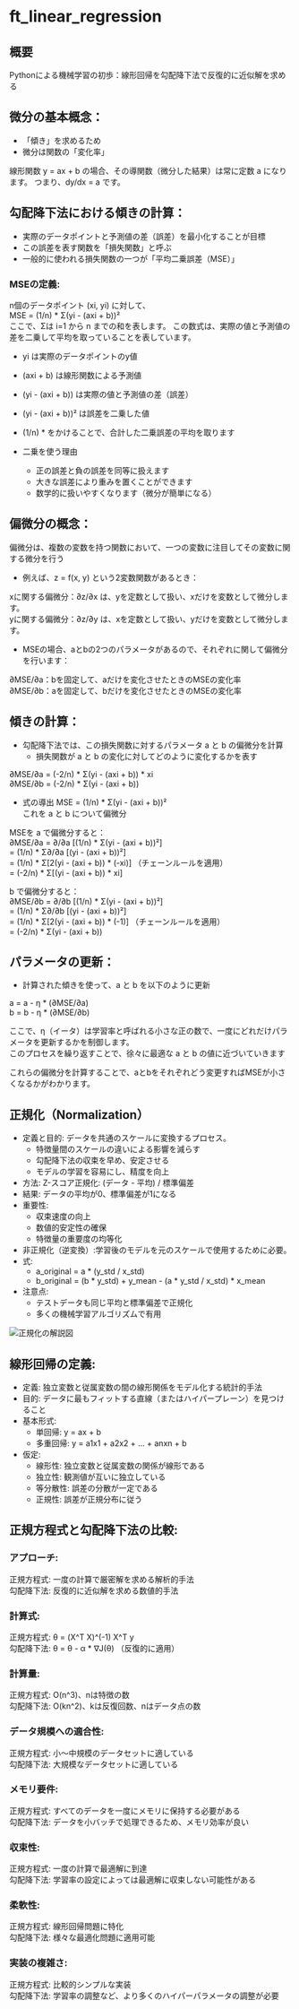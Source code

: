 # ft_linear_regression

## 概要

Pythonによる機械学習の初歩：線形回帰を勾配降下法で反復的に近似解を求める  

## 微分の基本概念：

- 「傾き」を求めるため
- 微分は関数の「変化率」

線形関数 y = ax + b の場合、その導関数（微分した結果）は常に定数 a になります。
つまり、dy/dx = a です。

## 勾配降下法における傾きの計算：

- 実際のデータポイントと予測値の差（誤差）を最小化することが目標
- この誤差を表す関数を「損失関数」と呼ぶ
- 一般的に使われる損失関数の一つが「平均二乗誤差（MSE）」

### MSEの定義:

n個のデータポイント (xi, yi) に対して、  
MSE = (1/n) * Σ(yi - (axi + b))²  
ここで、Σは i=1 から n までの和を表します。 
この数式は、実際の値と予測値の差を二乗して平均を取っていることを表しています。  

- yi は実際のデータポイントのy値
- (axi + b) は線形関数による予測値
- (yi - (axi + b)) は実際の値と予測値の差（誤差）
- (yi - (axi + b))² は誤差を二乗した値
- (1/n) * をかけることで、合計した二乗誤差の平均を取ります

- 二乗を使う理由
  - 正の誤差と負の誤差を同等に扱えます
  - 大きな誤差により重みを置くことができます
  - 数学的に扱いやすくなります（微分が簡単になる）

## 偏微分の概念：

偏微分は、複数の変数を持つ関数において、一つの変数に注目してその変数に関する微分を行う

- 例えば、z = f(x, y) という2変数関数があるとき：  

xに関する偏微分：∂z/∂x は、yを定数として扱い、xだけを変数として微分します。  
yに関する偏微分：∂z/∂y は、xを定数として扱い、yだけを変数として微分します。  

- MSEの場合、aとbの2つのパラメータがあるので、それぞれに関して偏微分を行います：

∂MSE/∂a：bを固定して、aだけを変化させたときのMSEの変化率  
∂MSE/∂b：aを固定して、bだけを変化させたときのMSEの変化率  

## 傾きの計算：

- 勾配降下法では、この損失関数に対するパラメータ a と b の偏微分を計算  
  - 損失関数が a と b の変化に対してどのように変化するかを表す  

∂MSE/∂a = (-2/n) * Σ(yi - (axi + b)) * xi  
∂MSE/∂b = (-2/n) * Σ(yi - (axi + b))  

- 式の導出
MSE = (1/n) * Σ(yi - (axi + b))²  
これを a と b について偏微分  

MSEを a で偏微分すると：  
∂MSE/∂a = ∂/∂a [(1/n) * Σ(yi - (axi + b))²]  
= (1/n) * Σ∂/∂a [(yi - (axi + b))²]  
= (1/n) * Σ[2(yi - (axi + b)) * (-xi)]  （チェーンルールを適用）  
= (-2/n) * Σ[(yi - (axi + b)) * xi]  

b で偏微分すると：  
∂MSE/∂b = ∂/∂b [(1/n) * Σ(yi - (axi + b))²]  
= (1/n) * Σ∂/∂b [(yi - (axi + b))²]  
= (1/n) * Σ[2(yi - (axi + b)) * (-1)]  （チェーンルールを適用）  
= (-2/n) * Σ(yi - (axi + b))  

## パラメータの更新：  

- 計算された傾きを使って、a と b を以下のように更新  

a = a - η * (∂MSE/∂a)  
b = b - η * (∂MSE/∂b)  

ここで、η（イータ）は学習率と呼ばれる小さな正の数で、一度にどれだけパラメータを更新するかを制御します。  
このプロセスを繰り返すことで、徐々に最適な a と b の値に近づいていきます  

これらの偏微分を計算することで、aとbをそれぞれどう変更すればMSEが小さくなるかがわかります。

## 正規化（Normalization）

- 定義と目的: データを共通のスケールに変換するプロセス。
  - 特徴量間のスケールの違いによる影響を減らす
  - 勾配降下法の収束を早め、安定させる
  - モデルの学習を容易にし、精度を向上
- 方法: Z-スコア正規化: (データ - 平均) / 標準偏差
- 結果: データの平均が0、標準偏差が1になる
- 重要性:
  - 収束速度の向上
  - 数値的安定性の確保
  - 特徴量の重要度の均等化
- 非正規化（逆変換）:学習後のモデルを元のスケールで使用するために必要。
- 式:
  - a_original = a * (y_std / x_std)  
  - b_original = (b * y_std) + y_mean - (a * y_std / x_std) * x_mean  
- 注意点:
  - テストデータも同じ平均と標準偏差で正規化
  - 多くの機械学習アルゴリズムで有用

![正規化の解説図](/src/img/norm.png)

## 線形回帰の定義:

- 定義: 独立変数と従属変数の間の線形関係をモデル化する統計的手法
- 目的: データに最もフィットする直線（またはハイパープレーン）を見つけること
- 基本形式:
  - 単回帰: y = ax + b  
  - 多重回帰: y = a1x1 + a2x2 + ... + anxn + b
- 仮定:
  - 線形性: 独立変数と従属変数の関係が線形である
  - 独立性: 観測値が互いに独立している
  - 等分散性: 誤差の分散が一定である
  - 正規性: 誤差が正規分布に従う

## 正規方程式と勾配降下法の比較:

### アプローチ:  

正規方程式: 一度の計算で厳密解を求める解析的手法  
勾配降下法: 反復的に近似解を求める数値的手法  

### 計算式:  

正規方程式: θ = (X^T X)^(-1) X^T y  
勾配降下法: θ = θ - α * ∇J(θ) （反復的に適用）  

### 計算量:  

正規方程式: O(n^3)、nは特徴の数  
勾配降下法: O(kn^2)、kは反復回数、nはデータ点の数  

### データ規模への適合性:  

正規方程式: 小～中規模のデータセットに適している  
勾配降下法: 大規模なデータセットに適している  

### メモリ要件:  

正規方程式: すべてのデータを一度にメモリに保持する必要がある  
勾配降下法: データを小バッチで処理できるため、メモリ効率が良い  

### 収束性:  

正規方程式: 一度の計算で最適解に到達  
勾配降下法: 学習率の設定によっては最適解に収束しない可能性がある  

### 柔軟性:  

正規方程式: 線形回帰問題に特化  
勾配降下法: 様々な最適化問題に適用可能  

### 実装の複雑さ:

正規方程式: 比較的シンプルな実装  
勾配降下法: 学習率の調整など、より多くのハイパーパラメータの調整が必要  